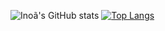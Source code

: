![Inoã's GitHub stats](https://github-readme-stats.vercel.app/api?username=InoaPSilva&count_private=true&show_icons=true&theme=radical)
[![Top Langs](https://github-readme-stats.vercel.app/api/top-langs/?username=InoaPSilva&langs_count=8)](https://github.com/InoaPSilva/github-readme-stats)

